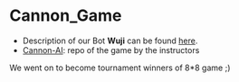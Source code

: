 # Cannon_Game

- Description of our Bot **Wuji** can be found [here](./A5_wuji.pdf).
- [Cannon-AI](https://github.com/goelShashank007/Cannon-AI/): repo of the game by the instructors

We went on to become tournament winners of 8*8 game ;)